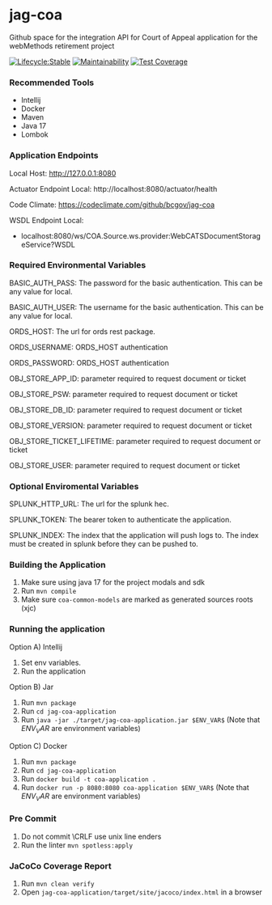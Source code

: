 # jag-coa
Github space for the integration API for Court of Appeal application for the webMethods retirement project

[![Lifecycle:Stable](https://img.shields.io/badge/Lifecycle-Stable-97ca00)](https://github.com/bcgov/jag-coa)
[![Maintainability](https://api.codeclimate.com/v1/badges/a492f352f279a2d1621e/maintainability)](https://codeclimate.com/github/bcgov/jag-coa/maintainability)
[![Test Coverage](https://api.codeclimate.com/v1/badges/a492f352f279a2d1621e/test_coverage)](https://codeclimate.com/github/bcgov/jag-coa/test_coverage)

### Recommended Tools
* Intellij
* Docker
* Maven
* Java 17
* Lombok

### Application Endpoints

Local Host: http://127.0.0.1:8080

Actuator Endpoint Local: http://localhost:8080/actuator/health

Code Climate: https://codeclimate.com/github/bcgov/jag-coa

WSDL Endpoint Local:
* localhost:8080/ws/COA.Source.ws.provider:WebCATSDocumentStorageService?WSDL

### Required Environmental Variables

BASIC_AUTH_PASS: The password for the basic authentication. This can be any value for local.

BASIC_AUTH_USER: The username for the basic authentication. This can be any value for local.

ORDS_HOST: The url for ords rest package.

ORDS_USERNAME: ORDS_HOST authentication

ORDS_PASSWORD: ORDS_HOST authentication

OBJ_STORE_APP_ID: parameter required to request document or ticket

OBJ_STORE_PSW: parameter required to request document or ticket

OBJ_STORE_DB_ID: parameter required to request document or ticket

OBJ_STORE_VERSION: parameter required to request document or ticket

OBJ_STORE_TICKET_LIFETIME: parameter required to request document or ticket

OBJ_STORE_USER: parameter required to request document or ticket

### Optional Enviromental Variables
SPLUNK_HTTP_URL: The url for the splunk hec.

SPLUNK_TOKEN: The bearer token to authenticate the application.

SPLUNK_INDEX: The index that the application will push logs to. The index must be created in splunk
before they can be pushed to.

### Building the Application
1) Make sure using java 17 for the project modals and sdk
2) Run ```mvn compile```
3) Make sure ```coa-common-models``` are marked as generated sources roots (xjc)

### Running the application
Option A) Intellij
1) Set env variables.
2) Run the application

Option B) Jar
1) Run ```mvn package```
2) Run ```cd jag-coa-application```
3) Run ```java -jar ./target/jag-coa-application.jar $ENV_VAR$```  (Note that $ENV_VAR$ are environment variables)

Option C) Docker
1) Run ```mvn package```
2) Run ```cd jag-coa-application```
3) Run ```docker build -t coa-application .```
4) Run ```docker run -p 8080:8080 coa-application $ENV_VAR$```  (Note that $ENV_VAR$ are environment variables)

### Pre Commit
1) Do not commit \CRLF use unix line enders
2) Run the linter ```mvn spotless:apply```

### JaCoCo Coverage Report
1) Run ```mvn clean verify```
2) Open ```jag-coa-application/target/site/jacoco/index.html``` in a browser
